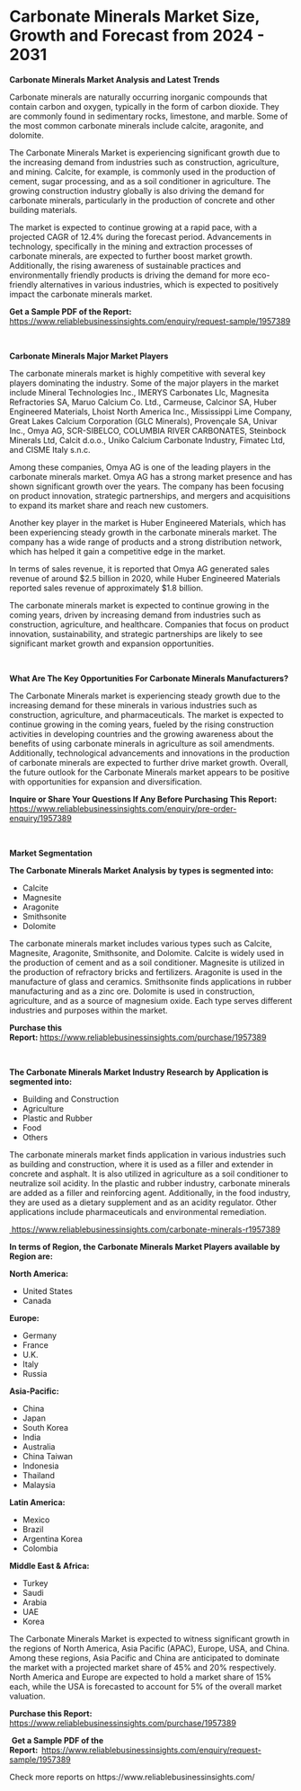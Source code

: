 <p><h1>Carbonate Minerals Market Size, Growth and Forecast from 2024 - 2031</h1></p><p><strong>Carbonate Minerals Market Analysis and Latest Trends</strong></p>
<p><p>Carbonate minerals are naturally occurring inorganic compounds that contain carbon and oxygen, typically in the form of carbon dioxide. They are commonly found in sedimentary rocks, limestone, and marble. Some of the most common carbonate minerals include calcite, aragonite, and dolomite.</p><p>The Carbonate Minerals Market is experiencing significant growth due to the increasing demand from industries such as construction, agriculture, and mining. Calcite, for example, is commonly used in the production of cement, sugar processing, and as a soil conditioner in agriculture. The growing construction industry globally is also driving the demand for carbonate minerals, particularly in the production of concrete and other building materials.</p><p>The market is expected to continue growing at a rapid pace, with a projected CAGR of 12.4% during the forecast period. Advancements in technology, specifically in the mining and extraction processes of carbonate minerals, are expected to further boost market growth. Additionally, the rising awareness of sustainable practices and environmentally friendly products is driving the demand for more eco-friendly alternatives in various industries, which is expected to positively impact the carbonate minerals market.</p></p>
<p><strong>Get a Sample PDF of the Report:&nbsp;</strong> <a href="https://www.reliablebusinessinsights.com/enquiry/request-sample/1957389">https://www.reliablebusinessinsights.com/enquiry/request-sample/1957389</a></p>
<p>&nbsp;</p>
<p><strong>Carbonate Minerals Major Market Players</strong></p>
<p><p>The carbonate minerals market is highly competitive with several key players dominating the industry. Some of the major players in the market include Mineral Technologies Inc., IMERYS Carbonates Llc, Magnesita Refractories SA, Maruo Calcium Co. Ltd., Carmeuse, Calcinor SA, Huber Engineered Materials, Lhoist North America Inc., Mississippi Lime Company, Great Lakes Calcium Corporation (GLC Minerals), Provençale SA, Univar Inc., Omya AG, SCR-SIBELCO, COLUMBIA RIVER CARBONATES, Steinbock Minerals Ltd, Calcit d.o.o., Uniko Calcium Carbonate Industry, Fimatec Ltd, and CISME Italy s.n.c.</p><p>Among these companies, Omya AG is one of the leading players in the carbonate minerals market. Omya AG has a strong market presence and has shown significant growth over the years. The company has been focusing on product innovation, strategic partnerships, and mergers and acquisitions to expand its market share and reach new customers.</p><p>Another key player in the market is Huber Engineered Materials, which has been experiencing steady growth in the carbonate minerals market. The company has a wide range of products and a strong distribution network, which has helped it gain a competitive edge in the market.</p><p>In terms of sales revenue, it is reported that Omya AG generated sales revenue of around $2.5 billion in 2020, while Huber Engineered Materials reported sales revenue of approximately $1.8 billion.</p><p>The carbonate minerals market is expected to continue growing in the coming years, driven by increasing demand from industries such as construction, agriculture, and healthcare. Companies that focus on product innovation, sustainability, and strategic partnerships are likely to see significant market growth and expansion opportunities.</p></p>
<p>&nbsp;</p>
<p><strong>What Are The Key Opportunities For Carbonate Minerals Manufacturers?</strong></p>
<p><p>The Carbonate Minerals market is experiencing steady growth due to the increasing demand for these minerals in various industries such as construction, agriculture, and pharmaceuticals. The market is expected to continue growing in the coming years, fueled by the rising construction activities in developing countries and the growing awareness about the benefits of using carbonate minerals in agriculture as soil amendments. Additionally, technological advancements and innovations in the production of carbonate minerals are expected to further drive market growth. Overall, the future outlook for the Carbonate Minerals market appears to be positive with opportunities for expansion and diversification.</p></p>
<p><strong>Inquire or Share Your Questions If Any Before Purchasing This Report:</strong> <a href="https://www.reliablebusinessinsights.com/enquiry/pre-order-enquiry/1957389">https://www.reliablebusinessinsights.com/enquiry/pre-order-enquiry/1957389</a></p>
<p>&nbsp;</p>
<p><strong>Market Segmentation</strong></p>
<p><strong>The Carbonate Minerals Market Analysis by types is segmented into:</strong></p>
<p><ul><li>Calcite</li><li>Magnesite</li><li>Aragonite</li><li>Smithsonite</li><li>Dolomite</li></ul></p>
<p><p>The carbonate minerals market includes various types such as Calcite, Magnesite, Aragonite, Smithsonite, and Dolomite. Calcite is widely used in the production of cement and as a soil conditioner. Magnesite is utilized in the production of refractory bricks and fertilizers. Aragonite is used in the manufacture of glass and ceramics. Smithsonite finds applications in rubber manufacturing and as a zinc ore. Dolomite is used in construction, agriculture, and as a source of magnesium oxide. Each type serves different industries and purposes within the market.</p></p>
<p><strong>Purchase this Report:&nbsp;</strong><a href="https://www.reliablebusinessinsights.com/purchase/1957389">https://www.reliablebusinessinsights.com/purchase/1957389</a></p>
<p>&nbsp;</p>
<p><strong>The Carbonate Minerals Market Industry Research by Application is segmented into:</strong></p>
<p><ul><li>Building and Construction</li><li>Agriculture</li><li>Plastic and Rubber</li><li>Food</li><li>Others</li></ul></p>
<p><p>The carbonate minerals market finds application in various industries such as building and construction, where it is used as a filler and extender in concrete and asphalt. It is also utilized in agriculture as a soil conditioner to neutralize soil acidity. In the plastic and rubber industry, carbonate minerals are added as a filler and reinforcing agent. Additionally, in the food industry, they are used as a dietary supplement and as an acidity regulator. Other applications include pharmaceuticals and environmental remediation.</p></p>
<p><a href="https://www.reliablebusinessinsights.com/carbonate-minerals-r1957389">&nbsp;https://www.reliablebusinessinsights.com/carbonate-minerals-r1957389</a></p>
<p><strong>In terms of Region, the Carbonate Minerals Market Players available by Region are:</strong></p>
<p>
    <p> <strong> North America: </strong>
        <ul>
            <li>United States</li>
            <li>Canada</li>
        </ul>
        </p> 
    <p> <strong> Europe: </strong>
        <ul>
            <li>Germany</li>
            <li>France</li>
            <li>U.K.</li>
            <li>Italy</li>
            <li>Russia</li>
        </ul>
        </p> 
    <p> <strong> Asia-Pacific: </strong>
        <ul>
            <li>China</li>
            <li>Japan</li>
            <li>South Korea</li>
            <li>India</li>
            <li>Australia</li>
            <li>China Taiwan</li>
            <li>Indonesia</li>
            <li>Thailand</li>
            <li>Malaysia</li>
        </ul>
        </p> 
    <p> <strong> Latin America: </strong>
        <ul>
            <li>Mexico</li>
            <li>Brazil</li>
            <li>Argentina Korea</li>
            <li>Colombia</li>
        </ul>
        </p> 
    <p> <strong> Middle East & Africa: </strong>
        <ul>
            <li>Turkey</li>
            <li>Saudi</li>
            <li>Arabia</li>
            <li>UAE</li>
            <li>Korea</li>
        </ul>
    </p>
    </p>
<p><p>The Carbonate Minerals Market is expected to witness significant growth in the regions of North America, Asia Pacific (APAC), Europe, USA, and China. Among these regions, Asia Pacific and China are anticipated to dominate the market with a projected market share of 45% and 20% respectively. North America and Europe are expected to hold a market share of 15% each, while the USA is forecasted to account for 5% of the overall market valuation.</p></p>
<p><strong>Purchase this Report: </strong><a href="https://www.reliablebusinessinsights.com/purchase/1957389">https://www.reliablebusinessinsights.com/purchase/1957389</a></p>
<p>&nbsp;<strong>Get a Sample PDF of the Report:&nbsp;&nbsp;</strong><a href="https://www.reliablebusinessinsights.com/enquiry/request-sample/1957389">https://www.reliablebusinessinsights.com/enquiry/request-sample/1957389</a></p>
<p><strong></strong></p>
<p>Check more reports on https://www.reliablebusinessinsights.com/</p>